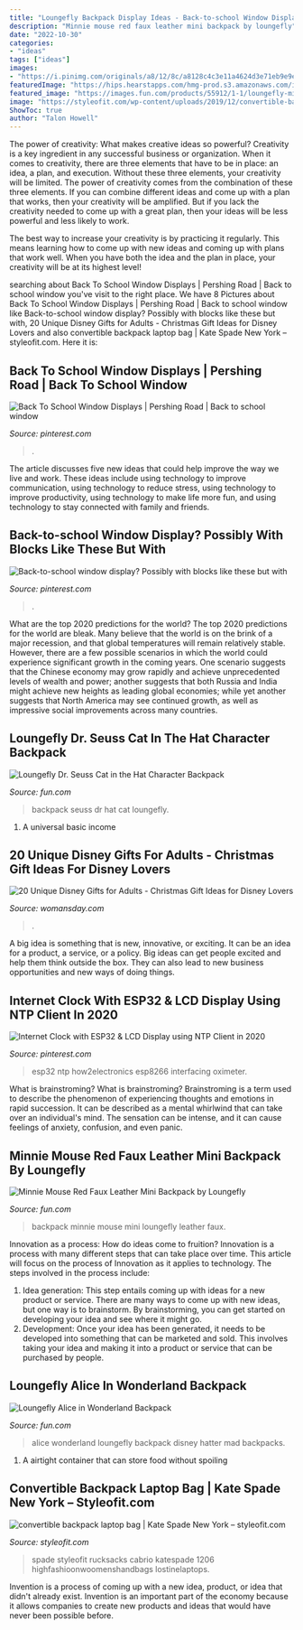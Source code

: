 ```yaml
---
title: "Loungefly Backpack Display Ideas - Back-to-school Window Display? Possibly With Blocks Like These But With"
description: "Minnie mouse red faux leather mini backpack by loungefly"
date: "2022-10-30"
categories:
- "ideas"
tags: ["ideas"]
images:
- "https://i.pinimg.com/originals/a8/12/8c/a8128c4c3e11a4624d3e71eb9e9e5378.jpg"
featuredImage: "https://hips.hearstapps.com/hmg-prod.s3.amazonaws.com/images/disney-gifts-for-adults-starbucks-cup-1540485880.jpg?crop=1xw:1xh;center,top&amp;resize=480:*"
featured_image: "https://images.fun.com/products/55912/1-1/loungefly-minnie-mouse-red-faux-leather-mini-backpack.jpg"
image: "https://styleofit.com/wp-content/uploads/2019/12/convertible-backpack-laptop-bag-Kate-Spade-New-York-scaled.jpg"
ShowToc: true
author: "Talon Howell"
---
```



The power of creativity: What makes creative ideas so powerful?
Creativity is a key ingredient in any successful business or organization. When it comes to creativity, there are three elements that have to be in place: an idea, a plan, and execution. Without these three elements, your creativity will be limited. 
The power of creativity comes from the combination of these three elements. If you can combine different ideas and come up with a plan that works, then your creativity will be amplified. But if you lack the creativity needed to come up with a great plan, then your ideas will be less powerful and less likely to work. 

The best way to increase your creativity is by practicing it regularly. This means learning how to come up with new ideas and coming up with plans that work well. When you have both the idea and the plan in place, your creativity will be at its highest level!

	

		
searching about Back To School Window Displays | Pershing Road | Back to school window you've visit to the right place. We have 8 Pictures about Back To School Window Displays | Pershing Road | Back to school window like Back-to-school window display? Possibly with blocks like these but with, 20 Unique Disney Gifts for Adults - Christmas Gift Ideas for Disney Lovers and also convertible backpack laptop bag | Kate Spade New York – styleofit.com. Here it is:
		
    
## Back To School Window Displays | Pershing Road | Back To School Window

<img loading=lazy src="https://i.pinimg.com/originals/2a/6c/7d/2a6c7d03f723d56cdf2b4c312ff722ee.jpg" onerror="this.onerror=null;this.src='https://tse1.mm.bing.net/th?id=OIP.DF9GP_8F9oDE1RRAxaLYCwHaJ4&amp;pid=15.1';" alt="Back To School Window Displays | Pershing Road | Back to school window">

_Source: pinterest.com_

>. 

	

The article discusses five new ideas that could help improve the way we live and work. These ideas include using technology to improve communication, using technology to reduce stress, using technology to improve productivity, using technology to make life more fun, and using technology to stay connected with family and friends.

    
## Back-to-school Window Display? Possibly With Blocks Like These But With

<img loading=lazy src="https://i.pinimg.com/originals/a8/12/8c/a8128c4c3e11a4624d3e71eb9e9e5378.jpg" onerror="this.onerror=null;this.src='https://tse2.mm.bing.net/th?id=OIP.3aMY94JbjvSOlu9FCu0jNgHaKT&amp;pid=15.1';" alt="Back-to-school window display? Possibly with blocks like these but with">

_Source: pinterest.com_

>. 

	

What are the top 2020 predictions for the world?
The top 2020 predictions for the world are bleak. Many believe that the world is on the brink of a major recession, and that global temperatures will remain relatively stable. However, there are a few possible scenarios in which the world could experience significant growth in the coming years. One scenario suggests that the Chinese economy may grow rapidly and achieve unprecedented levels of wealth and power; another suggests that both Russia and India might achieve new heights as leading global economies; while yet another suggests that North America may see continued growth, as well as impressive social improvements across many countries.

    
## Loungefly Dr. Seuss Cat In The Hat Character Backpack

<img loading=lazy src="https://images.fun.com/products/48000/2-1-88071/loungefly-dr-seuss-cat-in-the-hat-all-over-print-backpack-al.jpg" onerror="this.onerror=null;this.src='https://tse2.mm.bing.net/th?id=OIP.ESBcR8mYLRBKZZ_BcaFZWgHaKl&amp;pid=15.1';" alt="Loungefly Dr. Seuss Cat in the Hat Character Backpack">

_Source: fun.com_

>backpack seuss dr hat cat loungefly. 

	

1. A universal basic income

    
## 20 Unique Disney Gifts For Adults - Christmas Gift Ideas For Disney Lovers

<img loading=lazy src="https://hips.hearstapps.com/hmg-prod.s3.amazonaws.com/images/disney-gifts-for-adults-starbucks-cup-1540485880.jpg?crop=1xw:1xh;center,top&amp;resize=480:*" onerror="this.onerror=null;this.src='https://tse1.mm.bing.net/th?id=OIP.x_UkF7M-gktCPT3jAV_8iQHaLH&amp;pid=15.1';" alt="20 Unique Disney Gifts for Adults - Christmas Gift Ideas for Disney Lovers">

_Source: womansday.com_

>. 

	

A big idea is something that is new, innovative, or exciting. It can be an idea for a product, a service, or a policy. Big ideas can get people excited and help them think outside the box. They can also lead to new business opportunities and new ways of doing things.

    
## Internet Clock With ESP32 &amp; LCD Display Using NTP Client In 2020

<img loading=lazy src="https://i.pinimg.com/736x/84/a8/ca/84a8ca561cdd70e0c9a9a600b92cd93b.jpg" onerror="this.onerror=null;this.src='https://tse3.mm.bing.net/th?id=OIP.Mc2daSrwd8fiTF7jFTSHYwHaER&amp;pid=15.1';" alt="Internet Clock with ESP32 &amp; LCD Display using NTP Client in 2020">

_Source: pinterest.com_

>esp32 ntp how2electronics esp8266 interfacing oximeter. 

	

What is brainstroming?
What is brainstroming? Brainstroming is a term used to describe the phenomenon of experiencing thoughts and emotions in rapid succession. It can be described as a mental whirlwind that can take over an individual's mind. The sensation can be intense, and it can cause feelings of anxiety, confusion, and even panic.

    
## Minnie Mouse Red Faux Leather Mini Backpack By Loungefly

<img loading=lazy src="https://images.fun.com/products/55912/1-1/loungefly-minnie-mouse-red-faux-leather-mini-backpack.jpg" onerror="this.onerror=null;this.src='https://tse3.mm.bing.net/th?id=OIP.QZ1-LA2cU-No3S7QnffQPAHaKk&amp;pid=15.1';" alt="Minnie Mouse Red Faux Leather Mini Backpack by Loungefly">

_Source: fun.com_

>backpack minnie mouse mini loungefly leather faux. 

	

Innovation as a process: How do ideas come to fruition?
Innovation is a process with many different steps that can take place over time. This article will focus on the process of Innovation as it applies to technology. The steps involved in the process include: 
1. Idea generation: This step entails coming up with ideas for a new product or service. There are many ways to come up with new ideas, but one way is to brainstorm. By brainstorming, you can get started on developing your idea and see where it might go. 
2. Development: Once your idea has been generated, it needs to be developed into something that can be marketed and sold. This involves taking your idea and making it into a product or service that can be purchased by people. 

    
## Loungefly Alice In Wonderland Backpack

<img loading=lazy src="https://images.fun.com/products/47970/1-1/alice-in-wonderland-all-over-print-backpack.jpg" onerror="this.onerror=null;this.src='https://tse2.mm.bing.net/th?id=OIP.Vyj15JpC3b9ik2Hu2w45rQHaKl&amp;pid=15.1';" alt="Loungefly Alice in Wonderland Backpack">

_Source: fun.com_

>alice wonderland loungefly backpack disney hatter mad backpacks. 

	

1. A airtight container that can store food without spoiling 

    
## Convertible Backpack Laptop Bag | Kate Spade New York – Styleofit.com

<img loading=lazy src="https://styleofit.com/wp-content/uploads/2019/12/convertible-backpack-laptop-bag-Kate-Spade-New-York-scaled.jpg" onerror="this.onerror=null;this.src='https://tse2.mm.bing.net/th?id=OIP.D9Bj4gi_LWaWD49lLGSF8AHaJ4&amp;pid=15.1';" alt="convertible backpack laptop bag | Kate Spade New York – styleofit.com">

_Source: styleofit.com_

>spade styleofit rucksacks cabrio katespade 1206 highfashioonwoomenshandbags lostinelaptops. 

	

Invention is a process of coming up with a new idea, product, or idea that didn't already exist. Invention is an important part of the economy because it allows companies to create new products and ideas that would have never been possible before.

